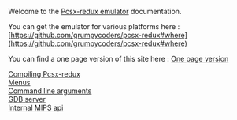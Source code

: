 Welcome to the [Pcsx-redux emulator](https://github.com/grumpycoders/pcsx-redux) documentation.

You can get the emulator for various platforms here : [https://github.com/grumpycoders/pcsx-redux#where](https://github.com/grumpycoders/pcsx-redux#where)

You can find a one page version of this site here : [One page version](one.md)

[Compiling Pcsx-redux](compiling.md)  
[Menus](menus.md)  
[Command line arguments](cli_flags.md)  
[GDB server](gdb-server.md)  
[Internal MIPS api](mips_api.md)  
